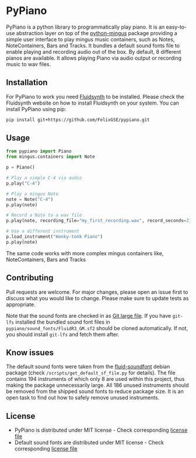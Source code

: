 # PyPiano

PyPiano is a python library to programmatically play piano. It is an easy-to-use abstraction layer on top of the
[python-mingus](http://bspaans.github.io/python-mingus/index.html) package providing a simple user interface to play mingus music containers, such as Notes,
NoteContainers, Bars and Tracks. It bundles a default sound fonts file to enable playing and recording audio out
of the box. By default, 8 different pianos are available. It allows playing Piano via audio output or recording music to wav files.

## Installation

For PyPiano to work you need [Fluidsynth](https://www.fluidsynth.org/) to be installed. Please check the
Fluidsynth website on how to install Fluidsynth on your system. You can install PyPiano using pip:

```bash
pip install git+https://github.com/FelixGSE/pypiano.git
```

## Usage

```python
from pypiano import Piano
from mingus.containers import Note

p = Piano()

# Play a simple C-4 via audio
p.play("C-4")

# Play a mingus Note
note = Note("C-4")
p.play(note)

# Record a Note to a wav file
p.play(note, recording_file="my_first_recording.wav", record_seconds=2)

# Use a different instrument
p.load_instrument("Honky-tonk Piano")
p.play(note)
```
The same code works with more complex mingus containers like, NoteContainers, Bars and Tracks


## Contributing
Pull requests are welcome. For major changes, please open an issue first to discuss what you would like to change.
Please make sure to update tests as appropriate.

Note that the sound fonts are checked in as [Git large file](https://git-lfs.github.com/). If you have `git-lfs` installed
the bundled sound font files in `pypiano/sound_fonts/FluidR3_GM.sf2` should be cloned automatically. If not, you should install
`git-lfs` and fetch them after.

## Know issues
The default sound fonts were taken from the [fluid-soundfont](https://packages.debian.org/source/stable/fluid-soundfont) debian package (check `/scripts/get_default_sf_file.py` for details). The file
contains 194 instruments of which only 8 are used within this project, thus making the package unnecessarily large. All 186 unused instruments should be removed
from the shipped sound fonts to reduce package size. It is an open task to find out how to safely remove unused instruments.

## License
- PyPiano is distributed under MIT license - Check corresponding [license file](https://github.com/FelixGSE/pypiano/blob/master/licenses/LICENSE-PyPiano)
- Default sound fonts are distributed under MIT license - Check corresponding [license file](https://github.com/FelixGSE/pypiano/blob/master/licenses/LICENSE-FluidR3_GM_sf2.txt)

